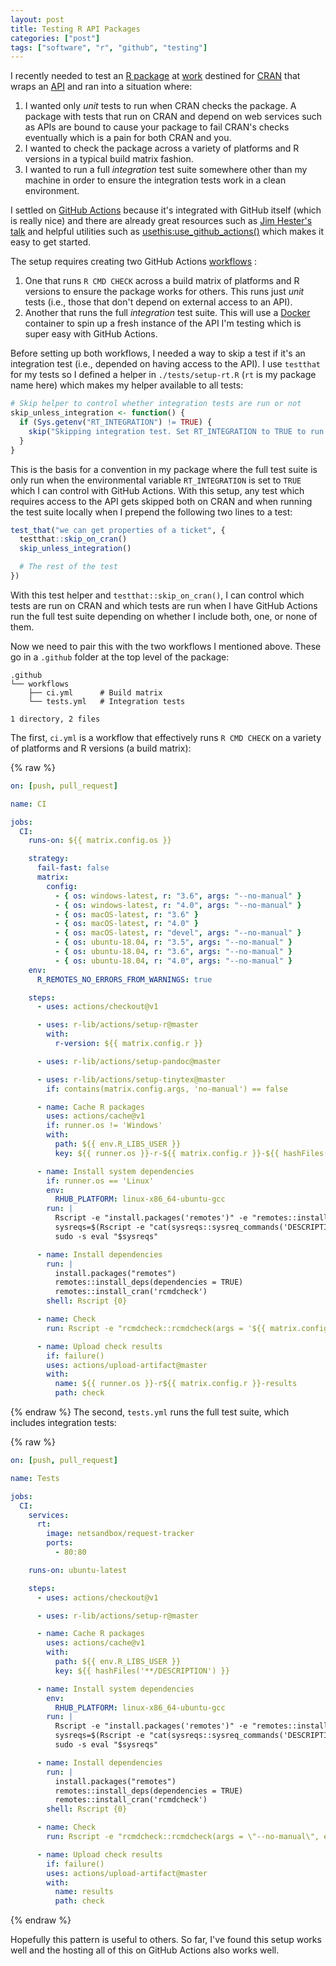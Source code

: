```yaml
---
layout: post
title: Testing R API Packages
categories: ["post"]
tags: ["software", "r", "github", "testing"]
---
```


I recently needed to test an [R package](https://github.com/nceas/rt) at [work](https://nceas.ucsb.edu) destined for [CRAN](https://cran.r-project.org/) that wraps an [API](https://bestpractical.com/request-tracker) and ran into a situation where:

1. I wanted only _unit_ tests to run when CRAN checks the package. A package with tests that run on CRAN and depend on web services such as APIs are bound to cause your package to fail CRAN's checks eventually which is a pain for both CRAN and you.
2. I wanted to check the package across a variety of platforms and R versions in a typical build matrix fashion.
3. I wanted to run a full _integration_ test suite somewhere other than my machine in order to ensure the integration tests work in a clean environment.

I settled on [GitHub Actions](https://github.com/features/actions) because it's integrated with GitHub itself (which is really nice) and there are already great resources such as [Jim Hester's talk](https://www.jimhester.com/talk/2020-rsc-github-actions/) and helpful utilities such as [usethis:use_github_actions()](https://usethis.r-lib.org/reference/github_actions.html) which makes it easy to get started.

The setup requires creating two GitHub Actions [workflows](http://web.archive.org/web/20200804113550/https://docs.github.com/en/actions/reference/workflow-syntax-for-github-actions)
:

1. One that runs `R CMD CHECK` across a build matrix of platforms and R versions to ensure the package works for others. This runs just _unit_ tests (i.e., those that don't depend on external access to an API).
2. Another that runs the full _integration_ test suite. This will use a [Docker](https://docker.com) container to spin up a fresh instance of the API I'm testing which is super easy with GitHub Actions.

Before setting up both workflows, I needed a way to skip a test if it's an integration test (i.e., depended on having access to the API).
I use `testthat` for my tests so I defined a helper in `./tests/setup-rt.R` (`rt` is my package name here) which makes my helper available to all tests:

```r
# Skip helper to control whether integration tests are run or not
skip_unless_integration <- function() {
  if (Sys.getenv("RT_INTEGRATION") != TRUE) {
    skip("Skipping integration test. Set RT_INTEGRATION to TRUE to run all tests.")
  }
}
```

This is the basis for a convention in my package where the full test suite is only run when the environmental variable `RT_INTEGRATION` is set to `TRUE` which I can control with GitHub Actions. With this setup, any test which requires access to the API gets skipped both on CRAN and when running the test suite locally when I prepend the following two lines to a test:

```r
test_that("we can get properties of a ticket", {
  testthat::skip_on_cran()
  skip_unless_integration()

  # The rest of the test
})
```

With this test helper and `testthat::skip_on_cran()`, I can control which tests are run on CRAN and which tests are run when I have GitHub Actions run the full test suite depending on whether I include both, one, or none of them.

Now we need to pair this with the two workflows I mentioned above.
These go in a `.github` folder at the top level of the package:

```
.github
└── workflows
    ├── ci.yml      # Build matrix
    └── tests.yml   # Integration tests

1 directory, 2 files
```

The first, `ci.yml` is a workflow that effectively runs `R CMD CHECK` on a variety of platforms and R versions (a build matrix):

{% raw %}
```yml
on: [push, pull_request]

name: CI

jobs:
  CI:
    runs-on: ${{ matrix.config.os }}

    strategy:
      fail-fast: false
      matrix:
        config:
          - { os: windows-latest, r: "3.6", args: "--no-manual" }
          - { os: windows-latest, r: "4.0", args: "--no-manual" }
          - { os: macOS-latest, r: "3.6" }
          - { os: macOS-latest, r: "4.0" }
          - { os: macOS-latest, r: "devel", args: "--no-manual" }
          - { os: ubuntu-18.04, r: "3.5", args: "--no-manual" }
          - { os: ubuntu-18.04, r: "3.6", args: "--no-manual" }
          - { os: ubuntu-18.04, r: "4.0", args: "--no-manual" }
    env:
      R_REMOTES_NO_ERRORS_FROM_WARNINGS: true

    steps:
      - uses: actions/checkout@v1

      - uses: r-lib/actions/setup-r@master
        with:
          r-version: ${{ matrix.config.r }}

      - uses: r-lib/actions/setup-pandoc@master

      - uses: r-lib/actions/setup-tinytex@master
        if: contains(matrix.config.args, 'no-manual') == false

      - name: Cache R packages
        uses: actions/cache@v1
        if: runner.os != 'Windows'
        with:
          path: ${{ env.R_LIBS_USER }}
          key: ${{ runner.os }}-r-${{ matrix.config.r }}-${{ hashFiles('**/DESCRIPTION') }}

      - name: Install system dependencies
        if: runner.os == 'Linux'
        env:
          RHUB_PLATFORM: linux-x86_64-ubuntu-gcc
        run: |
          Rscript -e "install.packages('remotes')" -e "remotes::install_github('r-hub/sysreqs')"
          sysreqs=$(Rscript -e "cat(sysreqs::sysreq_commands('DESCRIPTION'))")
          sudo -s eval "$sysreqs"

      - name: Install dependencies
        run: |
          install.packages("remotes")
          remotes::install_deps(dependencies = TRUE)
          remotes::install_cran('rcmdcheck')
        shell: Rscript {0}

      - name: Check
        run: Rscript -e "rcmdcheck::rcmdcheck(args = '${{ matrix.config.args }}', error_on = 'warning', check_dir = 'check')"

      - name: Upload check results
        if: failure()
        uses: actions/upload-artifact@master
        with:
          name: ${{ runner.os }}-r${{ matrix.config.r }}-results
          path: check
```
{% endraw %}
The second, `tests.yml` runs the full test suite, which includes integration tests:

{% raw %}
```yml
on: [push, pull_request]

name: Tests

jobs:
  CI:
    services:
      rt:
        image: netsandbox/request-tracker
        ports:
          - 80:80

    runs-on: ubuntu-latest

    steps:
      - uses: actions/checkout@v1

      - uses: r-lib/actions/setup-r@master

      - name: Cache R packages
        uses: actions/cache@v1
        with:
          path: ${{ env.R_LIBS_USER }}
          key: ${{ hashFiles('**/DESCRIPTION') }}

      - name: Install system dependencies
        env:
          RHUB_PLATFORM: linux-x86_64-ubuntu-gcc
        run: |
          Rscript -e "install.packages('remotes')" -e "remotes::install_github('r-hub/sysreqs')"
          sysreqs=$(Rscript -e "cat(sysreqs::sysreq_commands('DESCRIPTION'))")
          sudo -s eval "$sysreqs"

      - name: Install dependencies
        run: |
          install.packages("remotes")
          remotes::install_deps(dependencies = TRUE)
          remotes::install_cran('rcmdcheck')
        shell: Rscript {0}

      - name: Check
        run: Rscript -e "rcmdcheck::rcmdcheck(args = \"--no-manual\", error_on = 'warning', check_dir = 'check')"

      - name: Upload check results
        if: failure()
        uses: actions/upload-artifact@master
        with:
          name: results
          path: check
```
{% endraw %}

Hopefully this pattern is useful to others.
So far, I've found this setup works well and the hosting all of this on GitHub Actions also works well.
